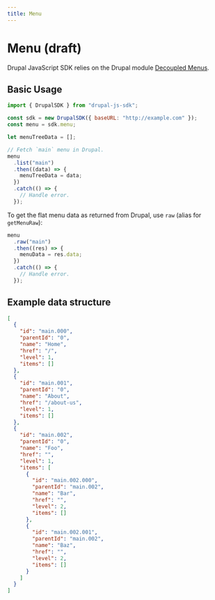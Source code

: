 ```yaml
---
title: Menu
---
```


# Menu (draft)

Drupal JavaScript SDK relies on the Drupal module [Decoupled Menus](https://www.drupal.org/project/decoupled_menus).

## Basic Usage

```js
import { DrupalSDK } from "drupal-js-sdk";

const sdk = new DrupalSDK({ baseURL: "http://example.com" });
const menu = sdk.menu;

let menuTreeData = [];

// Fetch `main` menu in Drupal.
menu
  .list("main")
  .then((data) => {
    menuTreeData = data;
  })
  .catch(() => {
    // Handle error.
  });
```

To get the flat menu data as returned from Drupal, use `raw` (alias for `getMenuRaw`):

```js
menu
  .raw("main")
  .then((res) => {
    menuData = res.data;
  })
  .catch(() => {
    // Handle error.
  });
```

## Example data structure

```json
[
  {
    "id": "main.000",
    "parentId": "0",
    "name": "Home",
    "href": "/",
    "level": 1,
    "items": []
  },
  {
    "id": "main.001",
    "parentId": "0",
    "name": "About",
    "href": "/about-us",
    "level": 1,
    "items": []
  },
  {
    "id": "main.002",
    "parentId": "0",
    "name": "Foo",
    "href": "",
    "level": 1,
    "items": [
      {
        "id": "main.002.000",
        "parentId": "main.002",
        "name": "Bar",
        "href": "",
        "level": 2,
        "items": []
      },
      {
        "id": "main.002.001",
        "parentId": "main.002",
        "name": "Baz",
        "href": "",
        "level": 2,
        "items": []
      }
    ]
  }
]
```
